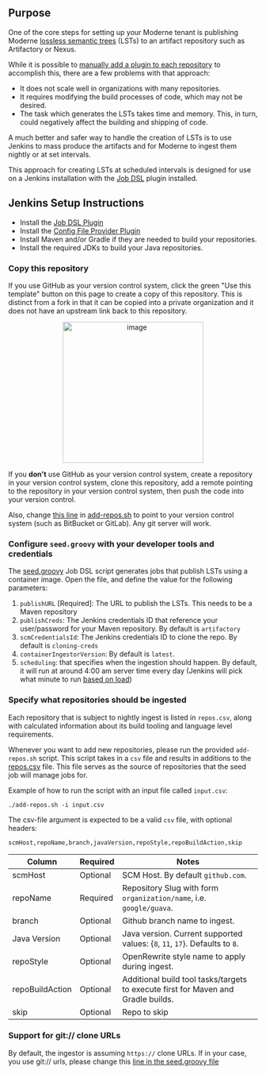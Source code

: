 ## Purpose

One of the core steps for setting up your Moderne tenant is publishing Moderne [lossless semantic trees](https://docs.moderne.io/concepts/lossless-semantic-trees) (LSTs) to an artifact repository such as Artifactory or Nexus. 

While it is possible to [manually add a plugin to each repository](https://docs.moderne.io/how-to/integrating-private-code) to accomplish this, there are a few problems with that approach:
* It does not scale well in organizations with many repositories.
* It requires modifying the build processes of code, which may not be desired.
* The task which generates the LSTs takes time and memory. This, in turn, could negatively affect the building and shipping of code.

A much better and safer way to handle the creation of LSTs is to use Jenkins to mass produce the artifacts and for Moderne to ingest them nightly or at set intervals. 

This approach for creating LSTs at scheduled intervals is designed for use on a Jenkins installation with the [Job DSL](https://plugins.jenkins.io/job-dsl) plugin installed.

## Jenkins Setup Instructions

- Install the [Job DSL Plugin](https://plugins.jenkins.io/job-dsl)
- Install the [Config File Provider Plugin](https://plugins.jenkins.io/config-file-provider)
- Install Maven and/or Gradle if they are needed to build your repositories. 
- Install the required JDKs to build your Java repositories.

### Copy this repository

If you use GitHub as your version control system, click the green "Use this template" button on this page to create a copy of this repository. This is distinct from a fork in that it can be copied into a private organization and it does not have an upstream link back to this repository.

<p align="center">
  <img width="284" alt="image" src="https://user-images.githubusercontent.com/1697736/189235703-0b7c1dcd-1e73-43f1-81d9-a39c617449c4.png">
</p>

If you **don't** use GitHub as your version control system, create a repository in your version control system, clone this repository, add a remote pointing to the repository in your version control system, then push the code into your version control.

Also, change [this line](https://github.com/moderneinc/enterprise-jenkins-ingest/blob/main/add-repos.sh#L76) in [add-repos.sh](https://github.com/moderneinc/enterprise-jenkins-ingest/blob/main/add-repos.sh) to point to your version control system (such as BitBucket or GitLab). Any git server will work.

### Configure `seed.groovy` with your developer tools and credentials

The [seed.groovy](/seed.groovy) Job DSL script generates jobs that publish LSTs using a container image. Open the file, 
and define the value for the following parameters:

1. `publishURL` [Required]: The URL to publish the LSTs. This needs to be a Maven repository
2. `publishCreds`: The Jenkins credentials ID that reference your user/password for your Maven repository. By default is `artifactory`
3. `scmCredentialsId`: The Jenkins credentials ID to clone the repo. By default is `cloning-creds`
4. `containerIngestorVersion`: By default is `latest`.
6. `scheduling`: that specifies when the ingestion should happen. By default, it will run at around 4:00 am server time every day (Jenkins will pick what minute to run [based on load](https://stackoverflow.com/questions/26383778/spread-load-evenly-by-using-h-rather-than-5))

### Specify what repositories should be ingested

Each repository that is subject to nightly ingest is listed in `repos.csv`, along with calculated information 
about its build tooling and language level requirements. 

Whenever you want to add new repositories, please run the provided `add-repos.sh` script. This script takes in a `csv` file and results in additions to the [repos.csv](/repos.csv) file. This file serves as the source of repositories that the seed job will manage jobs for. 

Example of how to run the script with an input file called `input.csv`:

`./add-repos.sh -i input.csv`

The csv-file argument is expected to be a valid `csv` file, with optional headers:

`scmHost,repoName,branch,javaVersion,repoStyle,repoBuildAction,skip`

| Column          | Required | Notes                                                                             |
|-----------------|----------|-----------------------------------------------------------------------------------|
| scmHost         | Optional | SCM Host. By default `github.com`.                                                |
| repoName        | Required | Repository Slug with form `organization/name`, i.e. `google/guava`.               |
| branch          | Optional | Github branch name to ingest.                                                     |
| Java Version    | Optional | Java version. Current supported values: {`8`, `11`, `17`}. Defaults to `8`.       |
| repoStyle       | Optional | OpenRewrite style name to apply during ingest.                                    |
| repoBuildAction | Optional | Additional build tool tasks/targets to execute first for Maven and Gradle builds. |
| skip            | Optional | Repo to skip                                                                      |

### Support for git:// clone URLs

By default, the ingestor is assuming `https://` clone URLs. If in your case, you use git:// urls, please change this [line in the seed.groovy file](https://github.com/moderneinc/enterprise-jenkins-ingest/blob/main/seed.groovy#L55)

